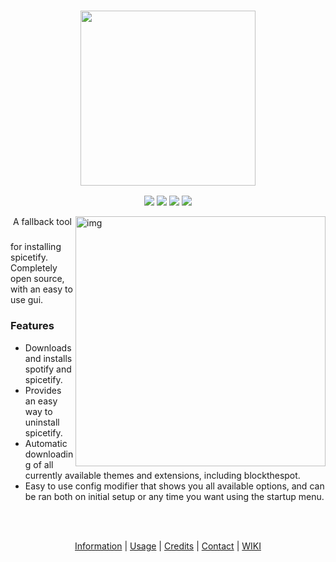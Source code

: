 <h3 align="center"><img src="https://i.ibb.co/TPVYWJY/68747470733a2f2f692e696d6775722e636f6d2f6977634c4954512e706e67.png" height="280px"></h3>
<p align="center">
  <a href="https://github.com/OhItsTom/spicetify-easyinstall/releases/latest"><img src="https://img.shields.io/github/v/release/ohitstom/spicetify-easyinstall?include_prereleases"></a>
  <a href="https://github.com/OhItsTom/spicetify-easyinstall/releases"><img src="https://img.shields.io/github/downloads/ohitstom/spicetify-easyinstall/total"></a>
  <a href="https://github.com/OhItsTom/spicetify-easyinstall/issues?q=is%3Aissue+is%3Aclosed"><img src="https://img.shields.io/github/issues-closed/OhItsTom/spicetify-easyinstall"></a>
  <a href="https://www.youtube.com/watch?v=dQw4w9WgXcQ"><img src="https://img.shields.io/badge/OS-windows-lightgrey"></a>
</p>

<img align="top" height="40px" style="visibility: hidden;">

<img src="https://user-images.githubusercontent.com/26436809/118751529-d0abcf00-b8a4-11eb-9876-8b15f930a691.png" alt="img" align="right" width="400px">
A fallback tool for installing spicetify. Completely open source, with an easy to use gui.

### Features
 - Downloads and installs spotify and spicetify.
 - Provides an easy way to uninstall spicetify.
 - Automatic downloading of all currently available themes and extensions, including blockthespot.
 - Easy to use config modifier that shows you all available options, and can be ran both on initial setup or any time you want using the startup menu.

<br />

<br />

<p align="center">
  <a href="https://github.com/OhItsTom/spicetify-easyinstall/wiki/information" title="Information">Information</a>
  |
  <a href="https://github.com/OhItsTom/spicetify-easyinstall/wiki/Usage"       title="Usage"      >Usage</a>
  |
  <a href="https://github.com/OhItsTom/spicetify-easyinstall/wiki/Credits"     title="Credits">Credits</a>
  |
  <a href="https://github.com/OhItsTom/spicetify-easyinstall/wiki/Contact"     title="Contact">Contact</a>
  |
  <a href="https://github.com/OhItsTom/spicetify-easyinstall/wiki"             title="WIKI">WIKI</a>
</p>
